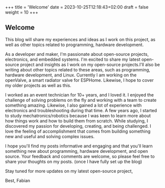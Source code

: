 +++
title = 'Welcome'
date = 2023-10-25T12:18:43+02:00
draft = false
weight = 10
+++


## Welcome   

This blog will share my experiences and ideas as I work on this project, as well as other topics related to programming, hardware development.

As a developer and maker, I'm passionate about open-source projects, electronics, and embedded systems. I'm excited to share my latest open-source project and insights as I work on my open-source projects.I'll also be writing about other topics related to these areas, such as programming, hardware development, and Linux. Currently I am working on the openValve, a smart radiator valve for ESPHome. Likewise, I hope to cover my older projects as well as this.

I worked as an event technician for 10+ years, and I loved it. I enjoyed the challenge of solving problems on the fly and working with a team to create something amazing. Likewise, I also gained a lot of experience with electronics and troubleshooting during that time.
A few years ago, I started to study mechatronics/robotics because I was keen to learn more about how things work and how to build them from scratch. 
While studying, I discovered my passion for developing, creating, and being challenged. I love the feeling of accomplishment that comes from building something new and useful and solving complex issues.

I hope you'll find my posts informative and engaging and that you'll learn something new about programming, hardware development, and open source. Your feedback and comments are welcome, so please feel free to share your thoughts on my posts. (once I have fully set up the blog) 

Stay tuned for more updates on my latest open-source project,

Best, 
Fabian

